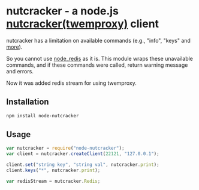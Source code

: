 nutcracker - a node.js [nutcracker(twemproxy)](https://github.com/twitter/twemproxy) client
====

nutcracker has a limitation on available commands (e.g., "info", "keys" and [more](https://github.com/twitter/twemproxy/blob/master/notes/redis.md)).

So you cannot use [node_redis](https://github.com/mranney/node_redis) as it is. This module wraps these unavailable commands, and if these commands were called, return warning message and errors.

Now it was added redis stream for using twemproxy.

Installation
---

```bash
npm install node-nutcracker
```

Usage
---

```javascript
var nutcracker = require("node-nutcracker");
var client = nutcracker.createClient(22121, "127.0.0.1");

client.set("string key", "string val", nutcracker.print);
client.keys("*", nutcracker.print);

var redisStream = nutcracker.Redis;

```